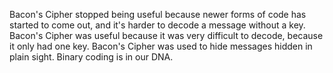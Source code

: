Bacon's Cipher stopped being useful because newer forms of code has started to come out, and it's harder to decode a message without a key.
Bacon's Cipher was useful because it was very difficult to decode, because it only had one key.
Bacon's Cipher was used to hide messages hidden in plain sight.
Binary coding is in our DNA.
